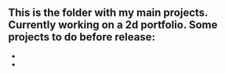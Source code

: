 This is the folder with my main projects.
Currently working on a 2d portfolio.
Some projects to do before release: 
- 
-
-
